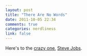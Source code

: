 ```yaml
---
layout: post
title: "There Are No Words"
date: 2011-10-05 22:34
comments: true
categories: nerdliness
link: false
---
```

Here's to the [crazy one](http://zanshin.net/2003/11/21/apple-manifesto/ "Apple Manefesto"), [Steve Jobs](http://apple.com/stevejobs "Steve
Jobs").
